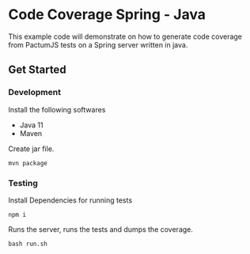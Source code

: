 # Code Coverage Spring - Java

This example code will demonstrate on how to generate code coverage from PactumJS tests on a Spring server written in java.

## Get Started

### Development

Install the following softwares

- Java 11
- Maven

Create jar file.

```shell
mvn package
```

### Testing

Install Dependencies for running tests

```shell
npm i
```

Runs the server, runs the tests and dumps the coverage.

```shell
bash run.sh
```